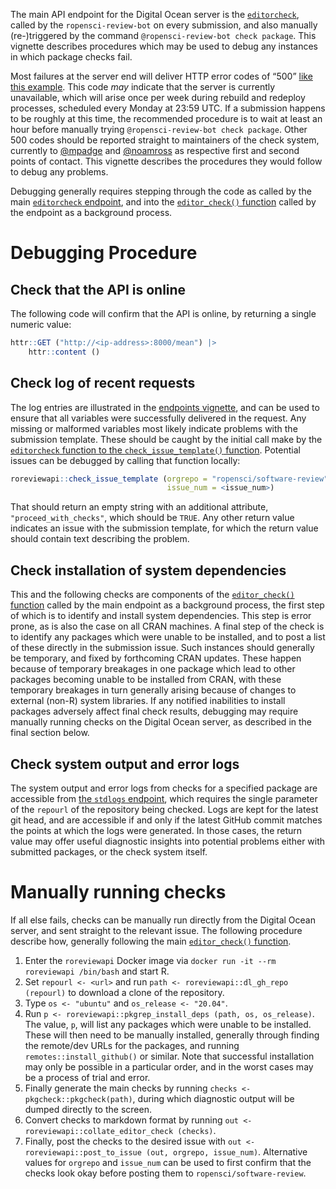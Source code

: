 The main API endpoint for the Digital Ocean server is the
[`editorcheck`](https://docs.ropensci.org/roreviewapi/articles/endpoints.html#editorcheck),
called by the `ropensci-review-bot` on every submission, and also
manually (re-)triggered by the command
`@ropensci-review-bot check package`. This vignette describes procedures
which may be used to debug any instances in which package checks fail.

Most failures at the server end will deliver HTTP error codes of “500”
[like this
example](https://github.com/ropensci/software-review/issues/463#issuecomment-920941332).
This code *may* indicate that the server is currently unavailable, which
will arise once per week during rebuild and redeploy processes,
scheduled every Monday at 23:59 UTC. If a submission happens to be
roughly at this time, the recommended procedure is to wait at least an
hour before manually trying `@ropensci-review-bot check package`. Other
500 codes should be reported straight to maintainers of the check
system, currently to [@mpadge](https://github.com/mpadge) and
[@noamross](https://github.com/noamross) as respective first and second
points of contact. This vignette describes the procedures they would
follow to debug any problems.

Debugging generally requires stepping through the code as called by the
main [`editorcheck`
endpoint](https://github.com/ropensci-review-tools/roreviewapi/blob/main/R/plumber.R),
and into the [`editor_check()`
function](https://github.com/ropensci-review-tools/roreviewapi/blob/main/R/editor-check.R)
called by the endpoint as a background process.

# Debugging Procedure

## Check that the API is online

The following code will confirm that the API is online, by returning a
single numeric value:

``` r
httr::GET ("http://<ip-address>:8000/mean") |>
    httr::content ()
```

## Check log of recent requests

The log entries are illustrated in the [endpoints
vignette](https://docs.ropensci.org/roreviewapi/articles/endpoints.html#5-log),
and can be used to ensure that all variables were successfully delivered
in the request. Any missing or malformed variables most likely indicate
problems with the submission template. These should be caught by the
initial call make by the [`editorcheck` function to the
`check_issue_template()`
function](https://github.com/ropensci-review-tools/roreviewapi/blob/82c9724a712094e4ccabb3974cb952f68ad5180f/R/plumber.R#L23).
Potential issues can be debugged by calling that function locally:

``` r
roreviewapi::check_issue_template (orgrepo = "ropensci/software-review",
                                   issue_num = <issue_num>)
```

That should return an empty string with an additional attribute,
`"proceed_with_checks"`, which should be `TRUE`. Any other return value
indicates an issue with the submission template, for which the return
value should contain text describing the problem.

## Check installation of system dependencies

This and the following checks are components of the [`editor_check()`
function](https://github.com/ropensci-review-tools/roreviewapi/blob/main/R/editor-check.R)
called by the main endpoint as a background process, the first step of
which is to identify and install system dependencies. This step is error
prone, as is also the case on all CRAN machines. A final step of the
check is to identify any packages which were unable to be installed, and
to post a list of these directly in the submission issue. Such instances
should generally be temporary, and fixed by forthcoming CRAN updates.
These happen because of temporary breakages in one package which lead to
other packages becoming unable to be installed from CRAN, with these
temporary breakages in turn generally arising because of changes to
external (non-R) system libraries. If any notified inabilities to
install packages adversely affect final check results, debugging may
require manually running checks on the Digital Ocean server, as
described in the final section below.

## Check system output and error logs

The system output and error logs from checks for a specified package are
accessible from [the `stdlogs`
endpoint](https://docs.ropensci.org/roreviewapi/articles/endpoints.html#7-stdlogs),
which requires the single parameter of the `repourl` of the repository
being checked. Logs are kept for the latest git head, and are accessible
if and only if the latest GitHub commit matches the points at which the
logs were generated. In those cases, the return value may offer useful
diagnostic insights into potential problems either with submitted
packages, or the check system itself.

# Manually running checks

If all else fails, checks can be manually run directly from the Digital
Ocean server, and sent straight to the relevant issue. The following
procedure describe how, generally following the main [`editor_check()`
function](https://github.com/ropensci-review-tools/roreviewapi/blob/main/R/editor-check.R).

1.  Enter the `roreviewapi` Docker image via
    `docker run -it --rm roreviewapi /bin/bash` and start R.
2.  Set `repourl <- <url>` and run
    `path <- roreviewapi::dl_gh_repo (repourl)` to download a clone of
    the repository.
3.  Type `os <- "ubuntu"` and `os_release <- "20.04"`.
4.  Run `p <- roreviewapi::pkgrep_install_deps (path, os, os_release)`.
    The value, `p`, will list any packages which were unable to be
    installed. These will then need to be manually installed, generally
    through finding the remote/dev URLs for the packages, and running
    `remotes::install_github()` or similar. Note that successful
    installation may only be possible in a particular order, and in the
    worst cases may be a process of trial and error.
5.  Finally generate the main checks by running
    `checks <- pkgcheck::pkgcheck(path)`, during which diagnostic output
    will be dumped directly to the screen.
6.  Convert checks to markdown format by running
    `out <- roreviewapi::collate_editor_check (checks)`.
7.  Finally, post the checks to the desired issue with
    `out <- roreviewapi::post_to_issue (out, orgrepo, issue_num)`.
    Alternative values for `orgrepo` and `issue_num` can be used to
    first confirm that the checks look okay before posting them to
    `ropensci/software-review`.
